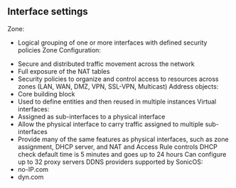 ## Interface settings
Zone: 
* Logical grouping of one or more interfaces with defined security policies
Zone Configuration: 
- Secure and distributed traffic movement across the network
- Full exposure of the NAT tables
- Security policies to organize and control access to resources across zones (LAN, WAN, DMZ, VPN, SSL-VPN, Multicast)
Address objects: 
- Core building block
- Used to define entities and then reused in multiple instances
Virtual interfaces: 
- Assigned as sub-interfaces to a physical interface
- Allow the physical interface to carry traffic assigned to multiple sub-interfaces
- Provide many of the same features as physical interfaces, such as zone assignment, DHCP server, and NAT and Access Rule controls
DHCP check default time is 5 minutes and goes up to 24 hours
Can configure up to 32 proxy servers
DDNS providers supported by SonicOS:
- no-IP.com
- dyn.com